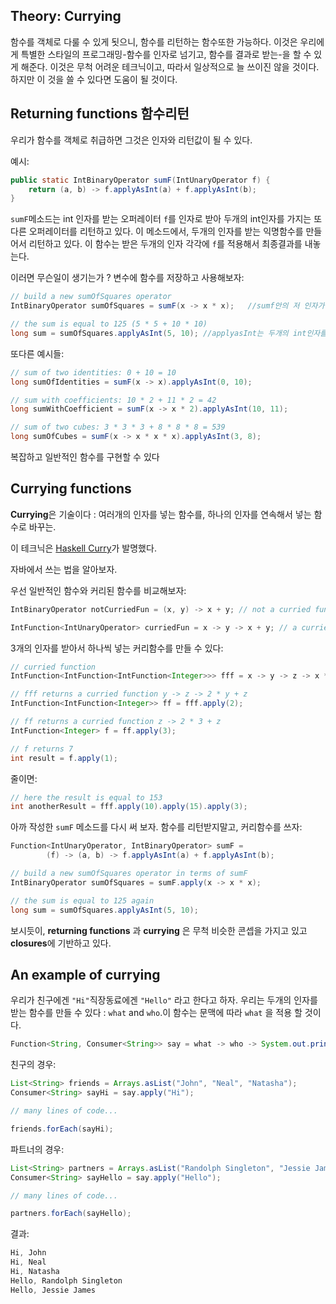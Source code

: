 ## Theory: Currying

함수를 객체로 다룰 수 있게 됫으니, 함수를 리턴하는 함수또한 가능하다. 이것은 우리에게 특별한 스타일의 프로그래밍-함수를 인자로 넘기고, 함수를 결과로 받는-을 할 수 있게 해준다. 이것은 무척 어려운 테크닉이고, 따라서 일상적으로 늘 쓰이진 않을 것이다. 하지만 이 것을 쓸 수 있다면 도움이 될 것이다.

## Returning functions  함수리턴

우리가 함수를 객체로 취급하면 그것은 인자와 리턴값이 될 수 있다.

예시:

```java
public static IntBinaryOperator sumF(IntUnaryOperator f) {
    return (a, b) -> f.applyAsInt(a) + f.applyAsInt(b);
}
```

 `sumF`메소드는 int 인자를 받는 오퍼레이터 `f`를 인자로 받아 두개의 int인자를 가지는 또 다른 오퍼레이터를 리턴하고 있다. 이 메소드에서, 두개의 인자를 받는 익명함수를 만들어서 리턴하고 있다. 이 함수는 받은 두개의 인자 각각에 `f`를 적용해서 최종결과를 내놓는다.

이러면 무슨일이 생기는가 ? 변수에 함수를 저장하고 사용해보자:

```java
// build a new sumOfSquares operator
IntBinaryOperator sumOfSquares = sumF(x -> x * x);   //sumf안의 저 인자가 IntUnaryOperator f이다.

// the sum is equal to 125 (5 * 5 + 10 * 10)
long sum = sumOfSquares.applyAsInt(5, 10); //applyasInt는 두개의 int인자를 갖는 메소드로 IntBinaryOperator에 이미 구조가 있다. 거기에 f를 넣어서 내용을 확정해준것이다.
```

또다른 예시들:

```java
// sum of two identities: 0 + 10 = 10
long sumOfIdentities = sumF(x -> x).applyAsInt(0, 10);

// sum with coefficients: 10 * 2 + 11 * 2 = 42
long sumWithCoefficient = sumF(x -> x * 2).applyAsInt(10, 11);

// sum of two cubes: 3 * 3 * 3 + 8 * 8 * 8 = 539
long sumOfCubes = sumF(x -> x * x * x).applyAsInt(3, 8);
```

복잡하고 일반적인 함수를 구현할 수 있다

## Currying functions

**Currying**은 기술이다 : 여러개의 인자를 넣는 함수를, 하나의 인자를 연속해서 넣는 함수로 바꾸는.

이 테크닉은 [Haskell Curry](https://en.wikipedia.org/wiki/Haskell_Curry)가 발명했다.

자바에서 쓰는 법을 알아보자.

우선 일반적인 함수와 커리된 함수를 비교해보자:

```java
IntBinaryOperator notCurriedFun = (x, y) -> x + y; // not a curried function.두개의 인자를 받고 있다.

IntFunction<IntUnaryOperator> curriedFun = x -> y -> x + y; // a curried function.한번에 하나의 인자를 넣어서 함수가 연속되는 모양을 갖는다.
```

3개의 인자를 받아서 하나씩 넣는 커리함수를 만들 수 있다:

```java
// curried function
IntFunction<IntFunction<IntFunction<Integer>>> fff = x -> y -> z -> x * y + z;

// fff returns a curried function y -> z -> 2 * y + z
IntFunction<IntFunction<Integer>> ff = fff.apply(2);

// ff returns a curried function z -> 2 * 3 + z
IntFunction<Integer> f = ff.apply(3);

// f returns 7
int result = f.apply(1);
```

줄이면:

```java
// here the result is equal to 153
int anotherResult = fff.apply(10).apply(15).apply(3);
```

아까 작성한 `sumF` 메소드를 다시 써 보자. 함수를 리턴받지말고, 커리함수를 쓰자:

```java
Function<IntUnaryOperator, IntBinaryOperator> sumF = 
        (f) -> (a, b) -> f.applyAsInt(a) + f.applyAsInt(b);

// build a new sumOfSquares operator in terms of sumF
IntBinaryOperator sumOfSquares = sumF.apply(x -> x * x);

// the sum is equal to 125 again
long sum = sumOfSquares.applyAsInt(5, 10);
```

보시듯이, **returning functions** 과 **currying** 은 무척 비슷한 콘셉을 가지고 있고 **closures**에 기반하고 있다.

## An example of currying

우리가 친구에겐  `"Hi"`직장동료에겐  `"Hello"` 라고 한다고 하자. 우리는 두개의 인자를 받는 함수를 만들 수 있다 : `what` and `who`.이 함수는 문맥에 따라 `what` 을 적용 할 것이다.

```java
Function<String, Consumer<String>> say = what -> who -> System.out.println(what + ", " + who);
```

친구의 경우:

```java
List<String> friends = Arrays.asList("John", "Neal", "Natasha");
Consumer<String> sayHi = say.apply("Hi");

// many lines of code...

friends.forEach(sayHi);
```

파트너의 경우:

```java
List<String> partners = Arrays.asList("Randolph Singleton", "Jessie James");
Consumer<String> sayHello = say.apply("Hello");

// many lines of code...

partners.forEach(sayHello);
```

결과:

```java
Hi, John
Hi, Neal
Hi, Natasha
Hello, Randolph Singleton
Hello, Jessie James
```

